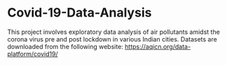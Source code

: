 # Covid-19-Data-Analysis
This project involves exploratory data analysis of air pollutants amidst the corona virus pre and post lockdown in various Indian cities.
Datasets are downloaded from the following website: https://aqicn.org/data-platform/covid19/
